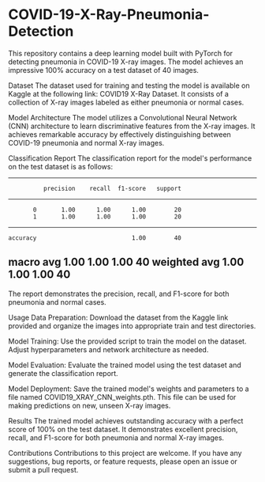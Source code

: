 # COVID-19-X-Ray-Pneumonia-Detection



This repository contains a deep learning model built with PyTorch for detecting pneumonia in COVID-19 X-ray images. The model achieves an impressive 100% accuracy on a test dataset of 40 images.

Dataset
The dataset used for training and testing the model is available on Kaggle at the following link: COVID19 X-Ray Dataset. It consists of a collection of X-ray images labeled as either pneumonia or normal cases.

Model Architecture
The model utilizes a Convolutional Neural Network (CNN) architecture to learn discriminative features from the X-ray images. It achieves remarkable accuracy by effectively distinguishing between COVID-19 pneumonia and normal X-ray images.

Classification Report
The classification report for the model's performance on the test dataset is as follows:


----------------------------------------------------
              precision    recall  f1-score   support
----------------------------------------------------
           0       1.00      1.00      1.00        20
           1       1.00      1.00      1.00        20
----------------------------------------------------
    accuracy                           1.00        40
   macro avg       1.00      1.00      1.00        40
weighted avg       1.00      1.00      1.00        40
----------------------------------------------------



The report demonstrates the precision, recall, and F1-score for both pneumonia and normal cases.

Usage
Data Preparation: Download the dataset from the Kaggle link provided and organize the images into appropriate train and test directories.

Model Training: Use the provided script to train the model on the dataset. Adjust hyperparameters and network architecture as needed.

Model Evaluation: Evaluate the trained model using the test dataset and generate the classification report.

Model Deployment: Save the trained model's weights and parameters to a file named COVID19_XRAY_CNN_weights.pth. This file can be used for making predictions on new, unseen X-ray images.

Results
The trained model achieves outstanding accuracy with a perfect score of 100% on the test dataset. It demonstrates excellent precision, recall, and F1-score for both pneumonia and normal X-ray images.

Contributions
Contributions to this project are welcome. If you have any suggestions, bug reports, or feature requests, please open an issue or submit a pull request.
